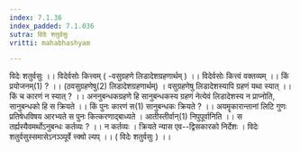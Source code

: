 ```yaml
---
index: 7.1.36
index_padded: 7.1.036
sutra: विदेः शतुर्वसुः
vritti: mahabhashyam

---
```

 विदेः शतुर्वसुः ।। विदेर्वसोः कित्त्वम् ( -वसुग्रहणे लिडादेशग्रहणार्थम् ) ।। विदेर्वसोः कित्त्वं वक्तव्यम् ।। किं प्रयोजनम्(1) ? ।। (ठवसुग्रहणेषु(2) लिडादेशग्रहणार्थम्) । वसुग्रहणेषु लिडादेशस्यापि ग्रहणं यथा स्यात् ।। किं च कारणं न स्यात् ? ।। अननुबन्धकग्रहणे हि सानुबन्धकस्य ग्रहणं नेत्येवं लिडादेशस्य न प्राप्नोति, सानुबन्धको हि स क्रियते ।। किं पुनः कारणं स(1) सानुबन्धकः क्रियते ? ।। अयमॄकारान्तानां लिटि गुणः प्रतिषेधविषय आरभ्यते स पुनः कित्करणाद्बाध्यते । आतीस्तीर्वान्(1) निपुपूर्वानिति ।। स तर्ह्यस्यैवमर्थोऽनुबन्धः कर्तव्यः ? ।। न कर्तव्यः । क्रियते न्यास एव--द्विसकारको निर्देशः । विदेः शतुर्वसुस्समासेऽनञ्ञ्पूर्वे त्त्क्वो ल्यप् ।। ( विदेः शतुर्वसुः ) ।। 